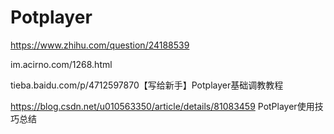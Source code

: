# Potplayer
https://www.zhihu.com/question/24188539

im.acirno.com/1268.html

tieba.baidu.com/p/4712597870【写给新手】Potplayer基础调教教程

https://blog.csdn.net/u010563350/article/details/81083459
PotPlayer使用技巧总结















